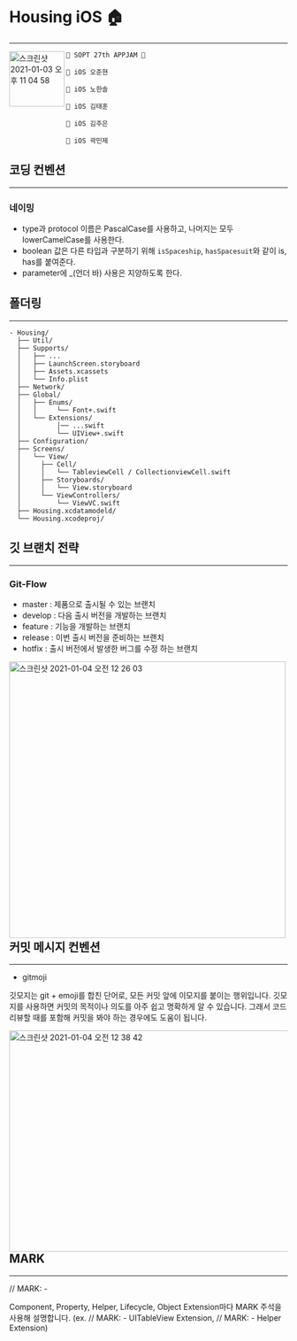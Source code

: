 # Housing iOS 🏠

---

<img alt="스크린샷 2021-01-03 오후 11 04 58" src="https://user-images.githubusercontent.com/72001692/103480681-f1edb080-4e18-11eb-8b65-3cc8350b0165.png" width="100-" align="left">


```
🍎 SOPT 27th APPJAM 🍎

👷 iOS 오준현

👷 iOS 노한솔

👷 iOS 김태훈

👷 iOS 김주은

👷 iOS 곽민제
```



## 코딩 컨벤션

---

### 네이밍

* type과 protocol 이름은 PascalCase를 사용하고, 나머지는 모두 lowerCamelCase를 사용한다.
* boolean 값은 다른 타입과 구분하기 위해 `isSpaceship`, `hasSpacesuit`와 같이  is, has를 붙여준다. 
* parameter에 _(언더 바) 사용은 지양하도록 한다.



## 폴더링

---

```
- Housing/
  ├── Util/
  ├── Supports/
  │   ├── ...
  │   ├── LaunchScreen.storyboard
  │   ├── Assets.xcassets
  │   └── Info.plist
  ├── Network/
  ├── Global/
  │   ├── Enums/
  │   │     └── Font+.swift
  │   └── Extensions/
  │         │── ...swift
  │         └── UIView+.swift
  ├── Configuration/
  ├── Screens/
  │   └── View/
  │    	├── Cell/
  │     │   └── TableviewCell / CollectionviewCell.swift
  │     ├── Storyboards/
  │     │   └── View.storyboard
  │     └── ViewControllers/
  │         └── ViewVC.swift
  ├── Housing.xcdatamodeld/
  └── Housing.xcodeproj/
```



## 깃 브랜치 전략

---

### Git-Flow

- master : 제품으로 출시될 수 있는 브랜치
- develop : 다음 출시 버전을 개발하는 브랜치
- feature : 기능을 개발하는 브랜치
- release : 이번 출시 버전을 준비하는 브랜치
- hotfix : 출시 버전에서 발생한 버그를 수정 하는 브랜치

<img width="500" height="500" align="left" alt="스크린샷 2021-01-04 오전 12 26 03" src="https://user-images.githubusercontent.com/72001692/103482480-798cec80-4e24-11eb-8b0c-ecfd9c88e356.png">



## 커밋 메시지 컨벤션

---

* gitmoji

깃모지는 git + emoji를 합친 단어로, 모든 커밋 앞에 이모지를 붙이는 행위입니다. 깃모지를 사용하면 커밋의 목적이나 의도를 아주 쉽고 명확하게 알 수 있습니다. 그래서 코드 리뷰할 때를 포함해 커밋을 봐야 하는 경우에도 도움이 됩니다.

<img width="800" height="400" align="left" alt="스크린샷 2021-01-04 오전 12 38 42" src="https://user-images.githubusercontent.com/72001692/103482625-34b58580-4e25-11eb-98eb-6020b525225f.png">



## MARK

---

// MARK: - 

Component, Property, Helper, Lifecycle, Object Extension마다 MARK 주석을 사용해 설명합니다. (ex. // MARK: - UITableView Extension,  // MARK: - Helper Extension)

